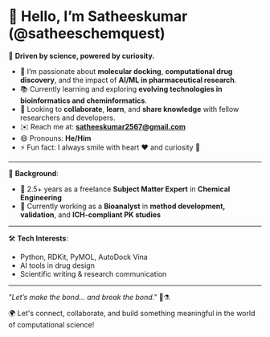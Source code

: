 # 👋 Hello, I’m Satheeskumar (@satheeschemquest)

🎯 **Driven by science, powered by curiosity.**

- 🔬 I’m passionate about **molecular docking**, **computational drug discovery**, and the impact of **AI/ML in pharmaceutical research**.
- 📚 Currently learning and exploring **evolving technologies in bioinformatics and cheminformatics**.
- 🤝 Looking to **collaborate**, **learn**, and **share knowledge** with fellow researchers and developers.
- ✉️ Reach me at: **satheeskumar2567@gmail.com**
- 😄 Pronouns: **He/Him**
- ⚡ Fun fact: I always smile with heart ❤️ and curiosity 🌱

---

🧪 **Background**:
- 📘 2.5+ years as a freelance **Subject Matter Expert** in **Chemical Engineering**
- 🧫 Currently working as a **Bioanalyst** in **method development, validation**, and **ICH-compliant PK studies**

---

🛠️ **Tech Interests**:
- Python, RDKit, PyMOL, AutoDock Vina
- AI tools in drug design
- Scientific writing & research communication

---
 _"Let’s make the bond... and break the bond."_ 🔗⚗️

🌍 Let's connect, collaborate, and build something meaningful in the world of computational science!

